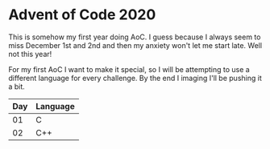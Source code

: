# Advent of Code 2020

This is somehow my first year doing AoC. I guess because I always seem to miss December 1st and 2nd and then my anxiety
won't let me start late. Well not this year!

For my first AoC I want to make it special, so I will be attempting to use a different language for every challenge. By
the end I imaging I'll be pushing it a bit.


| Day | Language |
| --- | -------- |
| 01  | C        |
| 02  | C++      |
